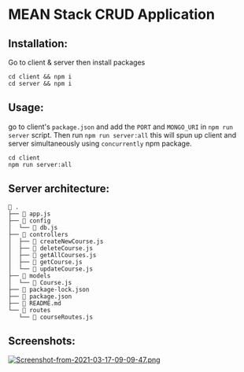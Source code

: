 # MEAN Stack CRUD Application

## Installation:

Go to client & server then install packages

```
cd client && npm i
cd server && npm i
```

## Usage:

go to client's `package.json` and add the `PORT` and `MONGO_URI` in `npm run server` script. Then run `npm run server:all` this will spun up client and server simultaneously using `concurrently` npm package.

```
cd client
npm run server:all
```

## Server architecture:

```
 .
├──  app.js
├──  config
│  └──  db.js
├──  controllers
│  ├──  createNewCourse.js
│  ├──  deleteCourse.js
│  ├──  getAllCourses.js
│  ├──  getCourse.js
│  └──  updateCourse.js
├──  models
│  └──  Course.js
├──  package-lock.json
├──  package.json
├──  README.md
└──  routes
   └──  courseRoutes.js
```

## Screenshots:

[![Screenshot-from-2021-03-17-09-09-47.png](https://i.postimg.cc/zBd1wJ7t/Screenshot-from-2021-03-17-09-09-47.png)](https://postimg.cc/k6tZqPkK)
